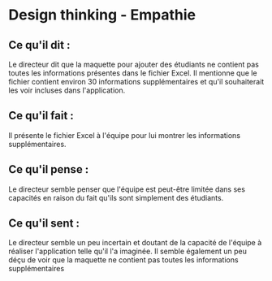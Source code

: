 # Design thinking - Empathie

## Ce qu'il dit : 

Le directeur dit que la maquette pour ajouter des étudiants ne contient pas toutes les informations présentes dans le fichier Excel. Il mentionne que le fichier contient environ 30 informations supplémentaires et qu'il souhaiterait les voir incluses dans l'application.

## Ce qu'il fait :

Il présente le fichier Excel à l'équipe pour lui montrer les informations supplémentaires.

## Ce qu'il pense :

Le directeur semble penser que l'équipe est peut-être limitée dans ses capacités en raison du fait qu'ils sont simplement des étudiants.

## Ce qu'il sent :

Le directeur semble un peu incertain et doutant de la capacité de l'équipe à réaliser l'application telle qu'il l'a imaginée. Il semble également un peu déçu de voir que la maquette ne contient pas toutes les informations supplémentaires